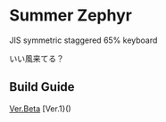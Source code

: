 # Summer Zephyr
JIS symmetric staggered 65% keyboard

いい風来てる？

## Build Guide  
[Ver.Beta](https://github.com/Cheena-gb/Summer-Zephyr/blob/main/docs/ver_beta.md)
[Ver.1}()
